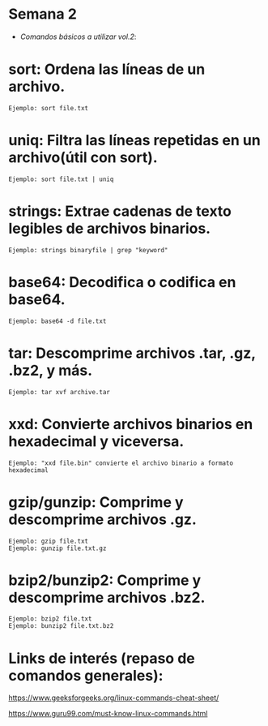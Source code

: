
# Semana 2

- *Comandos básicos a utilizar vol.2*:

# sort: Ordena las líneas de un archivo.
    Ejemplo: sort file.txt

# uniq: Filtra las líneas repetidas en un archivo(útil con sort).
    Ejemplo: sort file.txt | uniq

# strings: Extrae cadenas de texto legibles de archivos binarios.
    Ejemplo: strings binaryfile | grep "keyword"

# base64: Decodifica o codifica en base64.
    Ejemplo: base64 -d file.txt

# tar: Descomprime archivos .tar, .gz, .bz2, y más.
    Ejemplo: tar xvf archive.tar

# xxd: Convierte archivos binarios en hexadecimal y viceversa.
    Ejemplo: "xxd file.bin" convierte el archivo binario a formato hexadecimal

# gzip/gunzip: Comprime y descomprime archivos .gz.
    Ejemplo: gzip file.txt
    Ejemplo: gunzip file.txt.gz

# bzip2/bunzip2: Comprime y descomprime archivos .bz2.
    Ejemplo: bzip2 file.txt
    Ejemplo: bunzip2 file.txt.bz2

# Links de interés (repaso de comandos generales):

https://www.geeksforgeeks.org/linux-commands-cheat-sheet/

https://www.guru99.com/must-know-linux-commands.html
